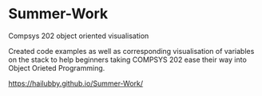 # Summer-Work
Compsys 202 object oriented visualisation

Created code examples as well as corresponding visualisation of variables on the stack to help beginners taking COMPSYS 202 ease their way into Object Orieted Programming.

https://hailubby.github.io/Summer-Work/
